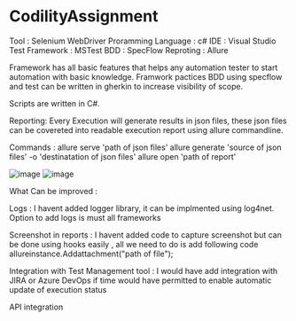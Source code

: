 # CodilityAssignment

Tool : Selenium WebDriver
Proramming Language : c#
IDE : Visual Studio
Test Framework : MSTest
BDD : SpecFlow
Reproting : Allure


Framework has all basic features that helps any automation tester to start automation with basic knowledge. Framwork pactices BDD using specflow and test can be written in gherkin to increase visibility of scope. 

Scripts are written in C#. 

Reporting: Every Execution will generate results in json files, these json files can be covereted into readable execution report using allure commandline. 

Commands : 
allure serve 'path of json files'
allure generate 'source of json files' -o 'destinatation of json files'
allure open 'path of report'

![image](https://user-images.githubusercontent.com/37189965/140448560-43492165-2f9e-447b-ac9e-785b493e61a7.png)
![image](https://user-images.githubusercontent.com/37189965/140448630-61694f9c-2c52-4bb4-beaf-08dac8adc71f.png)

What Can be improved :

Logs : I havent added logger library, it can be implmented using log4net. Option to add logs is must all frameworks

Screenshot in reports : I havent added code to capture screenshot but can be done using hooks easily , all we need to do is add following code
allureinstance.Addattachment("path of file");

Integration with Test Management tool : I would have add integration with JIRA or Azure DevOps if time would have permitted to enable automatic update of execution status

API integration

